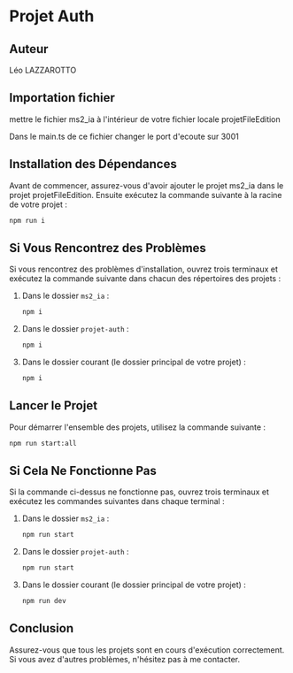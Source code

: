 # Projet Auth

## Auteur
Léo LAZZAROTTO

## Importation fichier

mettre le fichier ms2_ia à l'intérieur de votre fichier locale projetFileEdition

Dans le main.ts de ce fichier changer le port d'ecoute sur 3001

## Installation des Dépendances

Avant de commencer, assurez-vous d'avoir ajouter le projet ms2_ia dans le projet projetFileEdition. Ensuite exécutez la commande suivante à la racine de votre projet :

```bash
npm run i
```

## Si Vous Rencontrez des Problèmes

Si vous rencontrez des problèmes d'installation, ouvrez trois terminaux et exécutez la commande suivante dans chacun des répertoires des projets :

1. Dans le dossier `ms2_ia` :
   ```bash
   npm i
   ```

2. Dans le dossier `projet-auth` :
   ```bash
   npm i
   ```

3. Dans le dossier courant (le dossier principal de votre projet) :
   ```bash
   npm i
   ```

## Lancer le Projet

Pour démarrer l'ensemble des projets, utilisez la commande suivante :

```bash
npm run start:all
```

## Si Cela Ne Fonctionne Pas

Si la commande ci-dessus ne fonctionne pas, ouvrez trois terminaux et exécutez les commandes suivantes dans chaque terminal :

1. Dans le dossier `ms2_ia` :
   ```bash
   npm run start
   ```

2. Dans le dossier `projet-auth` :
   ```bash
   npm run start
   ```

3. Dans le dossier courant (le dossier principal de votre projet) :
   ```bash
   npm run dev
   ```

## Conclusion

Assurez-vous que tous les projets sont en cours d'exécution correctement. Si vous avez d'autres problèmes, n'hésitez pas à me contacter.
